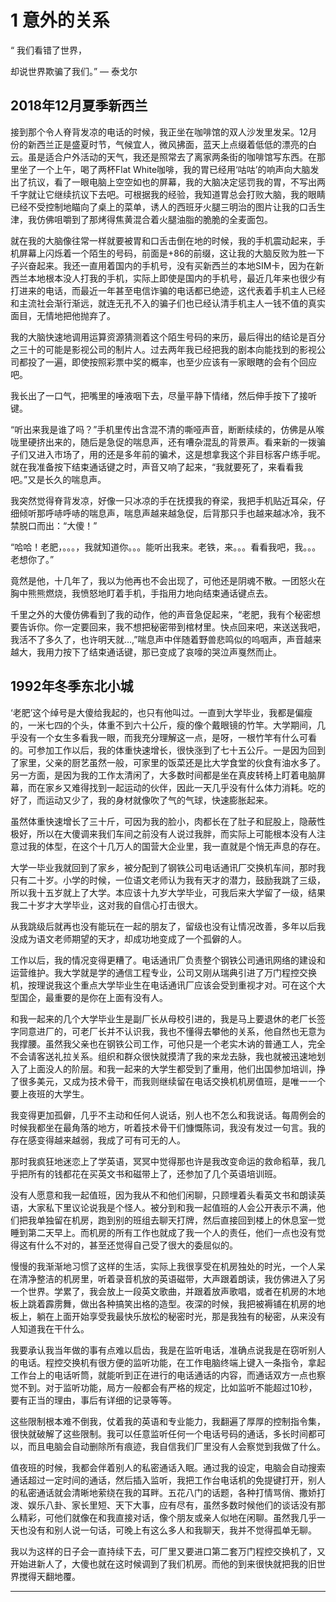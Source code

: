 # 1 意外的关系

“ 我们看错了世界，

却说世界欺骗了我们。” — 泰戈尔

## 2018年12月夏季新西兰

接到那个令人脊背发凉的电话的时候，我正坐在咖啡馆的双人沙发里发呆。12月份的新西兰正是盛夏时节，气候宜人，微风拂面，蓝天上点缀着低低的漂亮的白云。虽是适合户外活动的天气，我还是照常去了离家两条街的咖啡馆写东西。在那里坐了一个上午，喝了两杯Flat White咖啡，我的胃已经用‘咕咕’的响声向大脑发出了抗议，看了一眼电脑上空空如也的屏幕，我的大脑决定惩罚我的胃，不写出两千字就让它继续抗议下去吧。可根据我的经验，我知道胃总会打败大脑，我的眼睛已经不受控制地瞄向了桌上的菜单，诱人的西班牙火腿三明治的图片让我的口舌生津，我仿佛咀嚼到了那烤得焦黄混合着火腿油脂的脆脆的全麦面包。

就在我的大脑像往常一样就要被胃和口舌击倒在地的时候，我的手机震动起来，手机屏幕上闪烁着一个陌生的号码，前面是+86的前缀，这让我的大脑反败为胜一下子兴奋起来。我还一直用着国内的手机号，没有买新西兰的本地SIM卡，因为在新西兰本地根本没人打我的手机，实际上即使是国内的手机号，最近几年来也很少有打进来的电话，而最近一年甚至电信诈骗的电话都已绝迹，这代表着手机主人已经和主流社会渐行渐远，就连无孔不入的骗子们也已经认清手机主人一钱不值的真实面目，无情地把他抛弃了。

我的大脑快速地调用运算资源猜测着这个陌生号码的来历，最后得出的结论是百分之三十的可能是影视公司的制片人。过去两年我已经把我的剧本向能找到的影视公司都投了一遍，即使按照彩票中奖的概率，也至少应该有一家眼瞎的会有个回应吧。

我长出了一口气，把嘴里的唾液咽下去，尽量平静下情绪，然后伸手按下了接听键。

“听出来我是谁了吗？”手机里传出含混不清的嘶哑声音，断断续续的，仿佛是从喉咙里硬挤出来的，随后是急促的喘息声，还有嘈杂混乱的背景声。看来新的一拨骗子们又进入市场了，用的还是多年前的骗术，这是想拿我这个非目标客户练手呢。就在我准备按下结束通话键之时，声音又响了起来，“我就要死了，来看看我吧。”又是长久的喘息声。

我突然觉得脊背发凉，好像一只冰凉的手在抚摸我的脊梁，我把手机贴近耳朵，仔细倾听那呼哧呼哧的喘息声，喘息声越来越急促，后背那只手也越来越冰冷，我不禁脱口而出：“大傻！”

“哈哈！老肥，。。。，我就知道你。。。能听出我来。老铁，来。。。看看我吧，我。。。老想你了。”

竟然是他，十几年了，我以为他再也不会出现了，可他还是阴魂不散。一团怒火在胸中熊熊燃烧，我愤怒地盯着手机，手指用力地向结束通话键点去。

千里之外的大傻仿佛看到了我的动作，他的声音急促起来，“老肥，我有个秘密想要告诉你。你一定要回来，我不想把秘密带到棺材里。快点回来吧，来送送我吧，我活不了多久了，也许明天就…,”喘息声中伴随着野兽悲鸣似的呜咽声，声音越来越大，我用力按下了结束通话键，那已变成了哀嚎的哭泣声戛然而止。



## 1992年冬季东北小城

‘老肥’这个绰号是大傻给我起的，也只有他叫过。一直到大学毕业，我都是偏瘦的，一米七四的个头，体重不到六十公斤，瘦的像个戴眼镜的竹竿。大学期间，几乎没有一个女生多看我一眼，而我充分理解这一点，是呀，一根竹竿有什么可看的。可参加工作以后，我的体重快速增长，很快涨到了七十五公斤。一是因为回到了家里，父亲的厨艺虽然一般，可家里的饭菜还是比大学食堂的伙食有油水多了。另一方面，是因为我的工作太清闲了，大多数时间都是坐在真皮转椅上盯着电脑屏幕，而在家乡又难得找到一起运动的伙伴，因此一天几乎没有什么体力消耗。吃的好了，而运动又少了，我的身材就像吹了气的气球，快速膨胀起来。

虽然体重快速增长了三十斤，可因为我的脸小，肉都长在了肚子和屁股上，隐蔽性极好，所以在大傻调来我们车间之前没有人说过我胖，而实际上可能根本没有人注意过我的体型，在这个十几万人的国营大企业里，我一直就是个悄无声息的存在。

大学一毕业我就回到了家乡，被分配到了钢铁公司电话通讯厂交换机车间，那时我只有二十岁。小学的时候，一位语文老师认为我有天才的潜力，鼓励我跳了三级，所以我十五岁就上了大学。本应该十九岁大学毕业，可我后来大学留了一级，结果我二十岁才大学毕业，这对我的自信心打击很大。

从我跳级后就再也没有能玩在一起的朋友了，留级也没有让情况改善，多年以后我没成为语文老师期望的天才，却成功地变成了一个孤僻的人。

工作以后，我的情况变得更糟了。电话通讯厂负责整个钢铁公司通讯网络的建设和运营维护。我大学就是学的通信工程专业，公司又刚从瑞典引进了万门程控交换机，按理说我这个重点大学毕业生在电话通讯厂应该会受到重视才对。可在这个大型国企，最重要的是你在上面有没有人。

和我一起来的几个大学毕业生是副厂长从母校引进的，我是马上要退休的老厂长签字同意进厂的，可老厂长并不认识我，我也不懂得去攀他的关系，他自然也无意为我撑腰。虽然我父亲也在钢铁公司工作，可他只是一个老实木讷的普通工人，完全不会请客送礼拉关系。组织和群众很快就摸清了我的来龙去脉，我也就被迅速地划入了上面没人的阶层。和我一起来的大学生都受到了重用，他们出国参加培训，挣了很多美元，又成为技术骨干，而我则继续留在电话交换机机房值班，是唯一一个要上夜班的大学生。

我变得更加孤僻，几乎不主动和任何人说话，别人也不怎么和我说话。每周例会的时候我都坐在最角落的地方，听着技术骨干们慷慨陈词，我没有发过一句言。我的存在感变得越来越弱，我成了可有可无的人。

那时我疯狂地迷恋上了学英语，冥冥中觉得那也许是我改变命运的救命稻草，我几乎把所有的钱都花在买英文书和磁带上了，还参加了几个英语培训班。

没有人愿意和我一起值班，因为我从不和他们闲聊，只顾埋着头看英文书和朗读英语，大家私下里议论说我是个怪人。被分到和我一起值班的人会公开表示不满，他们把我单独留在机房，跑到别的班组去聊天打牌，然后直接回到楼上的休息室一觉睡到第二天早上。而机房的所有工作也就成了我一个人的责任，他们一点也没有觉得这有什么不对的，甚至还觉得自己受了很大的委屈似的。

慢慢的我渐渐地习惯了这样的生活，实际上我很享受在机房独处的时光，一个人呆在清净整洁的机房里，听着录音机放的英语磁带，大声跟着朗读，我仿佛进入了另一个世界。学累了，我会放上一段英文歌曲，并跟着放声歌唱，或者在机房的木地板上跳着霹雳舞，做出各种搞笑出格的造型。夜深的时候，我把被褥铺在机房的地板上，躺在上面开始享受我最快乐放松的秘密时光，那是我独有的秘密，从来没有人知道我在干什么。

我要承认我当年做的事有点难以启齿，我是在监听电话，准确点说我是在窃听别人的电话。程控交换机有很方便的监听功能，在工作电脑终端上键入一条指令，拿起工作台上的电话听筒，就能听到正在进行的电话通话的内容，而通话双方一点也察觉不到。对于监听功能，局方一般都会有严格的规定，比如监听不能超过10秒，要有正当的理由，事后有详细的记录等等。

这些限制根本难不倒我，仗着我的英语和专业能力，我翻遍了厚厚的控制指令集，很快就破解了这些限制。我可以任意监听任何一个电话号码的通话，多长时间都可以，而且电脑会自动删除所有痕迹，我自信我们厂里没有人会察觉到我做了什么。

值夜班的时候，我都会伴着别人的私密通话入眠。通过我的设定，电脑会自动搜索通话超过一定时间的通话，然后插入监听，我把工作台电话机的免提键打开，别人的私密通话就会清晰地萦绕在我的耳畔。五花八门的话题，各种打情骂俏、撒娇打泼、娱乐八卦、家长里短、天下大事，应有尽有，虽然多数时候他们的谈话没有那么精彩，可他们就像在和我直接对话，像个朋友或亲人似地在闲聊。虽然我几乎一天也没有和别人说一句话，可晚上有这么多人和我聊天，我并不觉得孤单无聊。

我以为这样的日子会一直持续下去，可厂里又要进口第二套万门程控交换机了，又开始进新人了，大傻也就在这时候调到了我们机房。而他的到来很快就把我的旧世界搅得天翻地覆。

---
